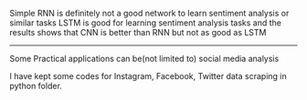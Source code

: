 Simple RNN is definitely not a good network to learn sentiment analysis or similar tasks
LSTM is good for learning sentiment analysis tasks and the results shows that
CNN is better than RNN but not as good as LSTM

--------------------------------------------------
Some Practical applications can be(not limited to) social media analysis

I have kept some codes for Instagram, Facebook, Twitter data scraping in python folder.
